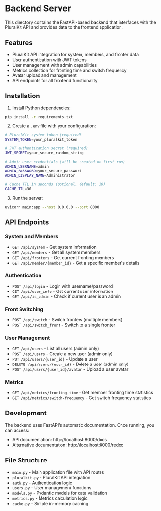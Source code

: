 # Backend Server

This directory contains the FastAPI-based backend that interfaces with the PluralKit API and provides data to the frontend application.

## Features

- PluralKit API integration for system, members, and fronter data
- User authentication with JWT tokens
- User management with admin capabilities
- Metrics collection for fronting time and switch frequency
- Avatar upload and management
- API endpoints for all frontend functionality

## Installation

1. Install Python dependencies:
```bash
pip install -r requirements.txt
```

2. Create a `.env` file with your configuration:
```bash
# PluralKit system token (required)
SYSTEM_TOKEN=your_pluralkit_token

# JWT authentication secret (required)
JWT_SECRET=your_secure_random_string

# Admin user credentials (will be created on first run)
ADMIN_USERNAME=admin
ADMIN_PASSWORD=your_secure_password
ADMIN_DISPLAY_NAME=Administrator

# Cache TTL in seconds (optional, default: 30)
CACHE_TTL=30

```

3. Run the server:
```bash
uvicorn main:app --host 0.0.0.0 --port 8000
```

## API Endpoints

### System and Members
- `GET /api/system` - Get system information
- `GET /api/members` - Get all system members
- `GET /api/fronters` - Get current fronting members
- `GET /api/member/{member_id}` - Get a specific member's details

### Authentication
- `POST /api/login` - Login with username/password
- `GET /api/user_info` - Get current user information
- `GET /api/is_admin` - Check if current user is an admin

### Front Switching
- `POST /api/switch` - Switch fronters (multiple members)
- `POST /api/switch_front` - Switch to a single fronter

### User Management
- `GET /api/users` - List all users (admin only)
- `POST /api/users` - Create a new user (admin only)
- `PUT /api/users/{user_id}` - Update a user
- `DELETE /api/users/{user_id}` - Delete a user (admin only)
- `POST /api/users/{user_id}/avatar` - Upload a user avatar

### Metrics
- `GET /api/metrics/fronting-time` - Get member fronting time statistics
- `GET /api/metrics/switch-frequency` - Get switch frequency statistics

## Development

The backend uses FastAPI's automatic documentation. Once running, you can access:
- API documentation: http://localhost:8000/docs
- Alternative documentation: http://localhost:8000/redoc

## File Structure

- `main.py` - Main application file with API routes
- `pluralkit.py` - PluralKit API integration
- `auth.py` - Authentication logic
- `users.py` - User management functions
- `models.py` - Pydantic models for data validation
- `metrics.py` - Metrics calculation logic
- `cache.py` - Simple in-memory caching